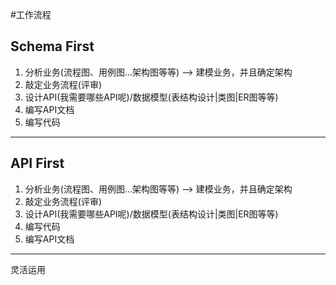 #工作流程

## Schema First
1. 分析业务(流程图、用例图...架构图等等) --> 建模业务，并且确定架构
2. 敲定业务流程(评审)
3. 设计API(我需要哪些API呢)/数据模型(表结构设计|类图|ER图等等)
4. 编写API文档
5. 编写代码
---
## API First
1. 分析业务(流程图、用例图...架构图等等) --> 建模业务，并且确定架构
2. 敲定业务流程(评审)
3. 设计API(我需要哪些API呢)/数据模型(表结构设计|类图|ER图等等)
4. 编写代码
5. 编写API文档
---
灵活运用